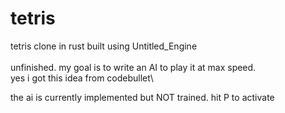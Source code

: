 # tetris
tetris clone in rust built using Untitled_Engine\
\
unfinished. my goal is to write an AI to play it at max speed.\
yes i got this idea from codebullet\

the ai is currently implemented but NOT trained. hit P to activate
